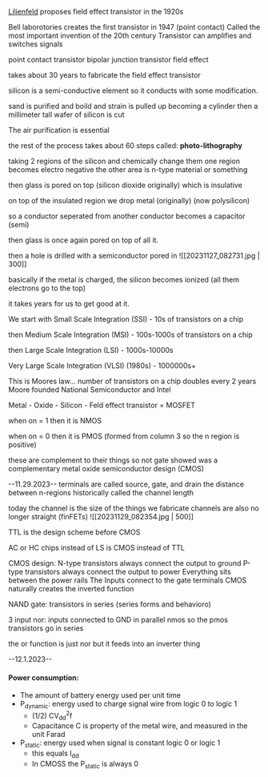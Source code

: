 [Lilienfeld](https://en.wikipedia.org/wiki/Julius_Edgar_Lilienfeld) proposes field effect transistor in the 1920s

Bell laborotories creates the first transistor in 1947 (point contact)
Called the most important invention of the 20th century
Transistor can amplifies and switches signals


point contact transistor
bipolar junction transistor
field effect

takes about 30 years to fabricate the field effect transistor

silicon is a semi-conductive element so it conducts with some modification.

sand is purified and boild and strain is pulled up becoming a cylinder
then a millimeter tall wafer of silicon is cut 

The air purification is essential

the rest of the process takes about 60 steps called:
**photo-lithography**

taking 2 regions of the silicon and chemically change them
one region becomes electro negative
the other area is n-type material or something

then glass is pored on top (silicon dioxide originally) which is insulative

on top of the insulated region we drop metal (originally) (now polysilicon)

so a conductor seperated from another conductor becomes a capacitor (semi)

then glass is once again pored on top of all it.

then a hole is drilled with a semiconductor pored in
![[20231127_082731.jpg | 300]]

basically if the metal is charged, the silicon becomes ionized (all them electrons go to the top)



it takes years for us to get good at it.

We start with Small Scale Integration (SSI) - 10s of transistors on a chip

then Medium Scale Integration (MSI) - 100s-1000s of transistors on a chip

then Large Scale Integration (LSI) - 1000s-10000s

Very Large Scale Integration (VLSI) (1980s) - 1000000s+

This is Moores law... number of transistors on a chip doubles every 2 years
Moore founded National Semiconductor and Intel

Metal - Oxide - Silicon - Feld effect transistor = MOSFET

when on = 1 then it is NMOS

when on = 0 then it is PMOS (formed from column 3 so the n region is positive)

these are complement to their things so
not gate showed was a complementary metal oxide semiconductor design (CMOS)

--11.29.2023--
terminals are called source, gate, and drain 
the distance between n-regions historically called the channel length

today the channel is the size of the things we fabricate
channels are also no longer straight (finFETs)
![[20231129_082354.jpg | 500]]

TTL is the design scheme before CMOS

AC or HC chips instead of LS is CMOS instead of TTL

CMOS design:
	N-type transistors always connect the output to ground
	P-type transistors always connect the output to power
	Everything sits between the power rails
	The Inputs connect to the gate terminals
	CMOS naturally creates the inverted function

NAND gate:
	transistors in series (series forms and behavioro)


3 input nor:
	inputs connected to GND in parallel nmos
	so the pmos transistors go in series

the or function is just nor but it feeds into an inverter thing

--12.1.2023--
#### Power consumption: 
- The amount of battery energy used per unit time
- P<sub>dynamic</sub>: energy used to charge signal wire from logic 0 to logic 1
	- (1/2) CV<sub>dd</sub><sup>2</sup>f
	- Capacitance C is property of the metal wire, and measured in the unit Farad
- P<sub>static</sub>: energy used when signal is constant logic 0 or logic 1 
	- this equals I<sub>dd</sub> 
	- In CMOSS the P<sub>static</sub> is always 0
